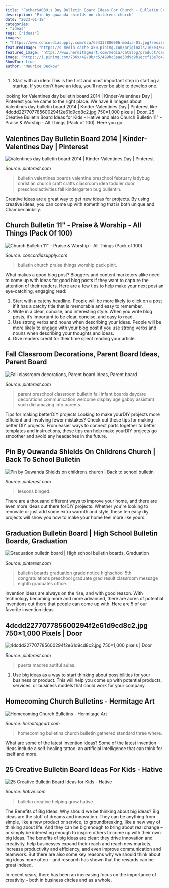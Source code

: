 ```yaml
---
title: "Father&#039;s Day Bulletin Board Ideas For Church - Bulletin Creative Helping Grow Hative"
description: "Pin by quwanda shields on childrens church"
date: "2023-01-18"
categories:
- "ideas"
tags: ["ideas"]
images:
- "https://www.concordiasupply.com/sca/634337806006-media-01.jpg?resizeid=3&amp;resizeh=600&amp;resizew=600"
featuredImage: "https://s-media-cache-ak0.pinimg.com/originals/16/e3/6c/16e36c1fe10263569007907e72a09c0d.jpg"
featured_image: "https://www.hermitageart.com/media/catalog/product/cache/small_image/240x300/beff4985b56e3afdbeabfc89641a4582/3/7/3763.jpg"
image: "https://i.pinimg.com/736x/49/9b/c5/499bc5eae33d9c9b1eccf13e7c4298b2--preschool-age-preschool-classroom.jpg"
ShowToc: true
author: "Maurice Deckow"
---
```



1. Start with an idea: This is the first and most important step in starting a startup. If you don't have an idea, you'll never be able to develop one. 

	

		
looking for Valentines day bulletin board 2014 | Kinder-Valentines Day | Pinterest you've came to the right place. We have 8 Images about Valentines day bulletin board 2014 | Kinder-Valentines Day | Pinterest like 4dcdd227707785600294f2e61d9cd8c2.jpg 750×1,000 pixels | Door, 25 Creative Bulletin Board Ideas for Kids - Hative and also Church Bulletin 11&quot; - Praise &amp; Worship - All Things (Pack of 100). Here you go:
		
    
## Valentines Day Bulletin Board 2014 | Kinder-Valentines Day | Pinterest

<img loading=lazy src="https://s-media-cache-ak0.pinimg.com/originals/16/e3/6c/16e36c1fe10263569007907e72a09c0d.jpg" onerror="this.onerror=null;this.src='https://tse2.mm.bing.net/th?id=OIP.SrM6_bEW3oHrsWD3Aw3xdgHaJ4&amp;pid=15.1';" alt="Valentines day bulletin board 2014 | Kinder-Valentines Day | Pinterest">

_Source: pinterest.com_

>bulletin valentines boards valentine preschool february ladybug christian church craft crafts classroom idea toddler door preschoolactivities fall kindergarten bug bullentin. 

	

Creative ideas are a great way to get new ideas for projects. By using creative ideas, you can come up with something that is both unique and Chamberlainbilly.

    
## Church Bulletin 11&quot; - Praise &amp; Worship - All Things (Pack Of 100)

<img loading=lazy src="https://www.concordiasupply.com/sca/634337806006-media-01.jpg?resizeid=3&amp;resizeh=600&amp;resizew=600" onerror="this.onerror=null;this.src='https://tse1.mm.bing.net/th?id=OIP.bDU4Qq2q-uapi-jk4y7xnAHaHa&amp;pid=15.1';" alt="Church Bulletin 11&quot; - Praise &amp; Worship - All Things (Pack of 100)">

_Source: concordiasupply.com_

>bulletin church praise things worship pack pinit. 

	

What makes a good blog post?
Bloggers and content marketers alike need to come up with ideas for good blog posts if they want to capture the attention of their readers. Here are a few tips to help make your next post an eye-catching, engaging read: 
1. Start with a catchy headline. People will be more likely to click on a post if it has a catchy title that is memorable and easy to remember.
2. Write in a clear, concise, and interesting style. When you write blog posts, it’s important to be clear, concise, and easy to read.
3. Use strong verbs and nouns when describing your ideas. People will be more likely to engage with your blog post if you use strong verbs and nouns when describing your thoughts and ideas.
4. Give readers credit for their time spent reading your article.

    
## Fall Classroom Decorations, Parent Board Ideas, Parent Board

<img loading=lazy src="https://i.pinimg.com/736x/49/9b/c5/499bc5eae33d9c9b1eccf13e7c4298b2--preschool-age-preschool-classroom.jpg" onerror="this.onerror=null;this.src='https://tse1.mm.bing.net/th?id=OIP.JTGXWJY1lyEwDVIemTyf5gHaJ4&amp;pid=15.1';" alt="Fall classroom decorations, Parent board ideas, Parent board">

_Source: pinterest.com_

>parent preschool classroom bulletin fall infant boards daycare decorations communication welcome display age gabby assistant such did amazing info parents. 

	

Tips for making betterDIY projects
Looking to make yourDIY projects more efficient and involving fewer mistakes? Check out these tips for making better DIY projects. From easier ways to connect parts together to better templates and instructions, these tips can help make yourDIY projects go smoother and avoid any headaches in the future.

    
## Pin By Quwanda Shields On Childrens Church | Back To School Bulletin

<img loading=lazy src="https://i.pinimg.com/736x/c0/97/ec/c097ec17560f3d18f48ecc2a85253a43--church-bulletin-boards-children-church.jpg" onerror="this.onerror=null;this.src='https://tse3.mm.bing.net/th?id=OIP.6qkQHmGH0nJ03ILjHscE5gHaLG&amp;pid=15.1';" alt="Pin by Quwanda Shields on childrens church | Back to school bulletin">

_Source: pinterest.com_

>lessons binged. 

	

There are a thousand different ways to improve your home, and there are even more ideas out there forDIY projects. Whether you're looking to renovate or just add some extra warmth and style, these ten easy diy projects will show you how to make your home feel more like yours.

    
## Graduation Bulletin Board | High School Bulletin Boards, Graduation

<img loading=lazy src="https://i.pinimg.com/originals/76/d7/38/76d738bbdd573c6087b99d919b1c9ed5.jpg" onerror="this.onerror=null;this.src='https://tse4.mm.bing.net/th?id=OIP.kviZLFlmiaRTZ3x7Ms_SFwHaFj&amp;pid=15.1';" alt="Graduation bulletin board | High school bulletin boards, Graduation">

_Source: pinterest.com_

>bulletin boards graduation grade notice highschool 5th congratulations preschool graduate grad result classroom message eighth graduates office. 

	

Invention ideas are always on the rise, and with good reason. With technology becoming more and more advanced, there are acres of potential inventions out there that people can come up with. Here are 5 of our favorite invention ideas.

    
## 4dcdd227707785600294f2e61d9cd8c2.jpg 750×1,000 Pixels | Door

<img loading=lazy src="http://media-cache-ec0.pinimg.com/750x/4d/cd/d2/4dcdd227707785600294f2e61d9cd8c2.jpg" onerror="this.onerror=null;this.src='https://tse4.mm.bing.net/th?id=OIP.FGsTphas5ggLwPyCYrgYCAHaJ4&amp;pid=15.1';" alt="4dcdd227707785600294f2e61d9cd8c2.jpg 750×1,000 pixels | Door">

_Source: pinterest.com_

>puerta madres autiful aulas. 

	

1. Use big ideas as a way to start thinking about possibilities for your business or product. This will help you come up with potential products, services, or business models that could work for your company. 

    
## Homecoming Church Bulletins - Hermitage Art

<img loading=lazy src="https://www.hermitageart.com/media/catalog/product/cache/small_image/240x300/beff4985b56e3afdbeabfc89641a4582/3/7/3763.jpg" onerror="this.onerror=null;this.src='https://tse4.mm.bing.net/th?id=OIP.211h15rRGsEltUlQ9HMbAQAAAA&amp;pid=15.1';" alt="Homecoming Church Bulletins - Hermitage Art">

_Source: hermitageart.com_

>homecoming bulletins church bulletin gathered standard three where. 

	

What are some of the latest invention ideas?
Some of the latest invention ideas include a self-healing tattoo, an artificial intelligence that can think for itself and more.

    
## 25 Creative Bulletin Board Ideas For Kids - Hative

<img loading=lazy src="https://hative.com/wp-content/uploads/2014/06/bulletin-board-ideas/7-helping-people-grow-board-idea.jpg" onerror="this.onerror=null;this.src='https://tse1.mm.bing.net/th?id=OIP.VfAem0wR16Mq2QEeNGtxcgHaJc&amp;pid=15.1';" alt="25 Creative Bulletin Board Ideas for Kids - Hative">

_Source: hative.com_

>bulletin creative helping grow hative. 

	

The Benefits of Big Ideas: Why should we be thinking about big ideas?
Big ideas are the stuff of dreams and innovation. They can be anything from simple, like a new product or service, to groundbreaking, like a new way of thinking about life. And they can be big enough to bring about real change – or simply be interesting enough to inspire others to come up with their own big ideas.
The benefits of big ideas are clear: they drive innovation and creativity, help businesses expand their reach and reach new markets, increase productivity and efficiency, and even improve communication and teamwork. But there are also some key reasons why we should think about big ideas more often – and research has shown that the rewards can be great indeed.

In recent years, there has been an increasing focus on the importance of creativity – both in business circles and as a whole.

